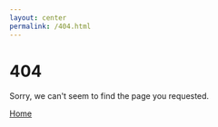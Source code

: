```yaml
---
layout: center
permalink: /404.html
---
```


# 404

Sorry, we can't seem to find the page you requested.

<div class="mt3">
  <a href="{{ site.url }}/{{ site.baseurl }}" class="button button-blue button-big">Home</a>
</div>
